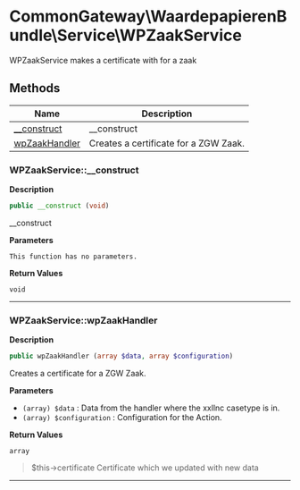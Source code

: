 # CommonGateway\WaardepapierenBundle\Service\WPZaakService  

WPZaakService makes a certificate with for a zaak





## Methods

| Name | Description |
|------|-------------|
|[__construct](#wpzaakservice__construct)|__construct|
|[wpZaakHandler](#wpzaakservicewpzaakhandler)|Creates a certificate for a ZGW Zaak.|




### WPZaakService::__construct  

**Description**

```php
public __construct (void)
```

__construct 

 

**Parameters**

`This function has no parameters.`

**Return Values**

`void`


<hr />


### WPZaakService::wpZaakHandler  

**Description**

```php
public wpZaakHandler (array $data, array $configuration)
```

Creates a certificate for a ZGW Zaak. 

 

**Parameters**

* `(array) $data`
: Data from the handler where the xxllnc casetype is in.  
* `(array) $configuration`
: Configuration for the Action.  

**Return Values**

`array`

> $this->certificate Certificate which we updated with new data


<hr />

